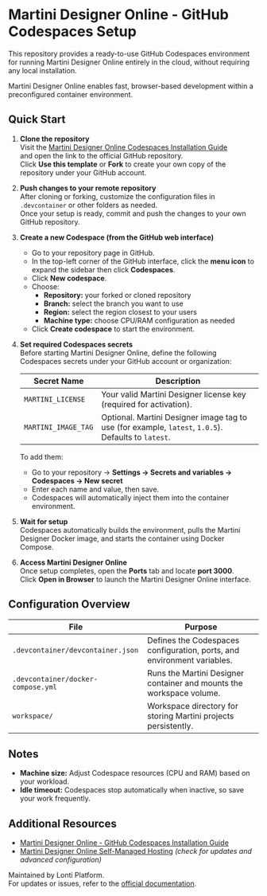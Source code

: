 # Martini Designer Online - GitHub Codespaces Setup

This repository provides a ready-to-use GitHub Codespaces environment for running Martini Designer Online entirely in the cloud, without requiring any local installation.

Martini Designer Online enables fast, browser-based development within a preconfigured container environment.

## Quick Start

1. **Clone the repository**  
   Visit the [Martini Designer Online Codespaces Installation Guide](https://developer.lonti.com/docs/martini/installation-configuration/designer-online/self-managed/installation/github-codespaces/#notes)  
   and open the link to the official GitHub repository.  
   Click **Use this template** or **Fork** to create your own copy of the repository under your GitHub account.

2. **Push changes to your remote repository**  
   After cloning or forking, customize the configuration files in `.devcontainer` or other folders as needed.  
   Once your setup is ready, commit and push the changes to your own GitHub repository.

3. **Create a new Codespace (from the GitHub web interface)**  
   - Go to your repository page in GitHub.  
   - In the top-left corner of the GitHub interface, click the **menu icon** to expand the sidebar then click **Codespaces**.  
   - Click **New codespace**.  
   - Choose:
     - **Repository:** your forked or cloned repository  
     - **Branch:** select the branch you want to use  
     - **Region:** select the region closest to your users  
     - **Machine type:** choose CPU/RAM configuration as needed  
   - Click **Create codespace** to start the environment.

4. **Set required Codespaces secrets**  
   Before starting Martini Designer Online, define the following Codespaces secrets under your GitHub account or organization:

   | Secret Name | Description |
   |--------------|-------------|
   | `MARTINI_LICENSE` | Your valid Martini Designer license key (required for activation). |
   | `MARTINI_IMAGE_TAG` | Optional. Martini Designer image tag to use (for example, `latest`, `1.0.5`). Defaults to `latest`. |

   To add them:  
   - Go to your repository → **Settings → Secrets and variables → Codespaces → New secret**  
   - Enter each name and value, then save.  
   - Codespaces will automatically inject them into the container environment.

5. **Wait for setup**  
   Codespaces automatically builds the environment, pulls the Martini Designer Docker image, and starts the container using Docker Compose.

6. **Access Martini Designer Online**  
   Once setup completes, open the **Ports** tab and locate **port 3000**.  
   Click **Open in Browser** to launch the Martini Designer Online interface.

## Configuration Overview

| File | Purpose |
|------|----------|
| `.devcontainer/devcontainer.json` | Defines the Codespaces configuration, ports, and environment variables. |
| `.devcontainer/docker-compose.yml` | Runs the Martini Designer container and mounts the workspace volume. |
| `workspace/` | Workspace directory for storing Martini projects persistently. |

## Notes 

- **Machine size:** Adjust Codespace resources (CPU and RAM) based on your workload.  
- **Idle timeout:** Codespaces stop automatically when inactive, so save your work frequently.  

## Additional Resources

- [Martini Designer Online - GitHub Codespaces Installation Guide](https://developer.lonti.com/docs/martini/installation-configuration/designer-online/self-managed/installation/github-codespaces/#notes)
- [Martini Designer Online Self-Managed Hosting](https://developer.lonti.com/docs/martini/installation-configuration/designer-online/self-managed/) *(check for updates and advanced configuration)*

Maintained by Lonti Platform.  
For updates or issues, refer to the [official documentation](https://developer.lontiplatform.com/).

